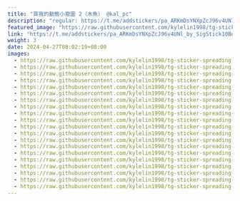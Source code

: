 ```yaml
---
title: "買我的動態小廢圖 2（木魚） @kal_pc"
description: "regular: https://t.me/addstickers/pa_ARKmDsYNXpZcJ96v4UNl_by_SigStick10Bot"
featured_image: "https://raw.githubusercontent.com/kylelin1998/tg-sticker-spreading-worldwide-images/main/img/203783ce-a6d1-4de9-ac54-eb1ac8d6ed2d.jpg"
link: "https://t.me/addstickers/pa_ARKmDsYNXpZcJ96v4UNl_by_SigStick10Bot"
weight: 3
date: 2024-04-27T08:02:19+08:00
images:
  - https://raw.githubusercontent.com/kylelin1998/tg-sticker-spreading-worldwide-images/main/img/203783ce-a6d1-4de9-ac54-eb1ac8d6ed2d.jpg
  - https://raw.githubusercontent.com/kylelin1998/tg-sticker-spreading-worldwide-images/main/img/b569e1ac-ec4f-4548-a3d4-d78cc496e1a5.jpg
  - https://raw.githubusercontent.com/kylelin1998/tg-sticker-spreading-worldwide-images/main/img/a5dfe3b4-2741-4170-add4-bc4d62af23a2.jpg
  - https://raw.githubusercontent.com/kylelin1998/tg-sticker-spreading-worldwide-images/main/img/efcba523-2d9b-4003-af81-e0601bd94639.jpg
  - https://raw.githubusercontent.com/kylelin1998/tg-sticker-spreading-worldwide-images/main/img/367315a5-d2d1-4af1-b478-51cfcf9a2870.jpg
  - https://raw.githubusercontent.com/kylelin1998/tg-sticker-spreading-worldwide-images/main/img/2a7f8e5a-0315-4d6d-8b92-bff6bce3318b.jpg
  - https://raw.githubusercontent.com/kylelin1998/tg-sticker-spreading-worldwide-images/main/img/55e5ff64-607a-4fe9-bc7e-8d50813e4d70.jpg
  - https://raw.githubusercontent.com/kylelin1998/tg-sticker-spreading-worldwide-images/main/img/71da7eec-920c-47d2-b5e5-9549ebecf73d.jpg
  - https://raw.githubusercontent.com/kylelin1998/tg-sticker-spreading-worldwide-images/main/img/3523c4bf-8ffe-49a2-b197-e920184a8ca6.jpg
  - https://raw.githubusercontent.com/kylelin1998/tg-sticker-spreading-worldwide-images/main/img/7285511a-0a59-4883-9cf6-2baf12d0fab0.jpg
  - https://raw.githubusercontent.com/kylelin1998/tg-sticker-spreading-worldwide-images/main/img/39f56bad-dc21-486a-9a5a-1c0c20f65cb7.jpg
  - https://raw.githubusercontent.com/kylelin1998/tg-sticker-spreading-worldwide-images/main/img/077ca5ef-bcf3-4f97-904f-42c1d04a5f3b.jpg
  - https://raw.githubusercontent.com/kylelin1998/tg-sticker-spreading-worldwide-images/main/img/f97366d4-e4d7-4aff-be43-5285791d9ce3.jpg
  - https://raw.githubusercontent.com/kylelin1998/tg-sticker-spreading-worldwide-images/main/img/5b821177-9e49-4f3f-a211-de8c353cf8ae.jpg
  - https://raw.githubusercontent.com/kylelin1998/tg-sticker-spreading-worldwide-images/main/img/565507c6-3fe1-4627-8876-b00c201ad009.jpg
  - https://raw.githubusercontent.com/kylelin1998/tg-sticker-spreading-worldwide-images/main/img/1051afe9-b7a0-41c5-9fd6-85c1ff74661b.jpg
  - https://raw.githubusercontent.com/kylelin1998/tg-sticker-spreading-worldwide-images/main/img/5a68489e-4d6b-4436-80d1-57fe9a111aef.jpg
  - https://raw.githubusercontent.com/kylelin1998/tg-sticker-spreading-worldwide-images/main/img/4d62de06-55dc-4208-8bd1-02c6a94bdea1.jpg
  - https://raw.githubusercontent.com/kylelin1998/tg-sticker-spreading-worldwide-images/main/img/99a4329f-7228-491a-969e-f0cf429e3a9a.jpg
  - https://raw.githubusercontent.com/kylelin1998/tg-sticker-spreading-worldwide-images/main/img/20b05ee7-bc5f-4848-9383-7c636a0e1b78.jpg
---
```

